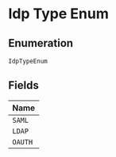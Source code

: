 
# Idp Type Enum

## Enumeration

`IdpTypeEnum`

## Fields

| Name |
|  --- |
| `SAML` |
| `LDAP` |
| `OAUTH` |

